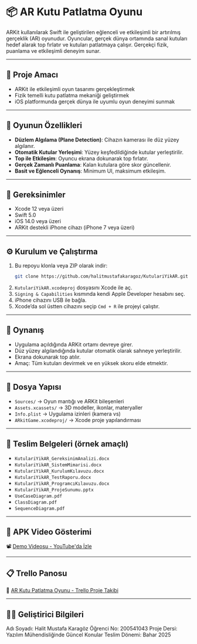 # 📦 AR Kutu Patlatma Oyunu

 ARKit kullanılarak Swift ile geliştirilen eğlenceli ve etkileşimli bir artırılmış gerçeklik (AR) oyunudur. Oyuncular, gerçek dünya ortamında sanal kutuları hedef alarak top fırlatır ve kutuları patlatmaya çalışır. Gerçekçi fizik, puanlama ve etkileşimli deneyim sunar.

---

## 🎯 Proje Amacı

- ARKit ile etkileşimli oyun tasarımı gerçekleştirmek  
- Fizik temelli kutu patlatma mekaniği geliştirmek  
- iOS platformunda gerçek dünya ile uyumlu oyun deneyimi sunmak  

---

## 🚀 Oyunun Özellikleri

- **Düzlem Algılama (Plane Detection)**: Cihazın kamerası ile düz yüzey algılanır.
- **Otomatik Kutular Yerleşimi**: Yüzey keşfedildiğinde kutular yerleştirilir.
- **Top ile Etkileşim**: Oyuncu ekrana dokunarak top fırlatır.
- **Gerçek Zamanlı Puanlama**: Kalan kutulara göre skor güncellenir.
- **Basit ve Eğlenceli Oynanış**: Minimum UI, maksimum etkileşim.

---

## 🧰 Gereksinimler

- Xcode 12 veya üzeri  
- Swift 5.0  
- iOS 14.0 veya üzeri  
- ARKit destekli iPhone cihazı (iPhone 7 veya üzeri)

---

## ⚙️ Kurulum ve Çalıştırma

1. Bu repoyu klonla veya ZIP olarak indir:
   ```bash
   git clone https://github.com/halitmustafakaragoz/KutulariYikAR.git
   ```
2. `KutulariYikAR.xcodeproj` dosyasını Xcode ile aç.
3. `Signing & Capabilities` kısmında kendi Apple Developer hesabını seç.
4. iPhone cihazını USB ile bağla.
5. Xcode’da sol üstten cihazını seçip `Cmd + R` ile projeyi çalıştır.

---

## 📱 Oynanış

- Uygulama açıldığında ARKit ortamı devreye girer.
- Düz yüzey algılandığında kutular otomatik olarak sahneye yerleştirilir.
- Ekrana dokunarak top atılır.
- Amaç: Tüm kutuları devirmek ve en yüksek skoru elde etmektir.

---

## 📁 Dosya Yapısı

- `Sources/` → Oyun mantığı ve ARKit bileşenleri  
- `Assets.xcassets/` → 3D modeller, ikonlar, materyaller  
- `Info.plist` → Uygulama izinleri (kamera vs)  
- `ARkitGame.xcodeproj/` → Xcode proje yapılandırması

---

## 📄 Teslim Belgeleri (örnek amaçlı)

- `KutulariYikAR_GereksinimAnalizi.docx`  
- `KutulariYikAR_SistemMimarisi.docx`  
- `KutulariYikAR_KurulumKılavuzu.docx`  
- `KutulariYikAR_TestRaporu.docx`  
- `KutulariYikAR_ProgramcıKılavuzu.docx`  
- `KutulariYikAR_ProjeSunumu.pptx`  
- `UseCaseDiagram.pdf`  
- `ClassDiagram.pdf`  
- `SequenceDiagram.pdf`

---

## 🎥 APK Video Gösterimi

📽️ [Demo Videosu - YouTube'da İzle](https://www.youtube.com/shorts/_U19OS-dXWE)

---

## 📋 Trello Panosu

📌 [AR Kutu Patlatma Oyunu - Trello Proje Takibi](https://trello.com/b/7gjRe2zo/ar-kutu-patlatma-oyunu-proje-takibi)

---

## 👨‍🎓 Geliştirici Bilgileri

Adı Soyadı: Halit Mustafa Karagöz
Öğrenci No: 200541043
Proje Dersi: Yazılım Mühendisliğinde Güncel Konular
Teslim Dönemi: Bahar 2025
